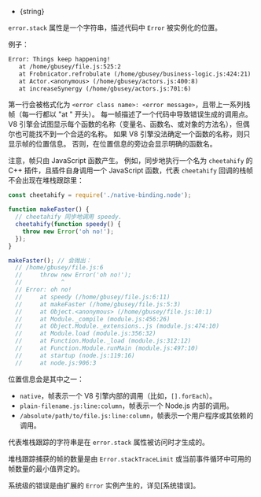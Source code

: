 
* {string}

`error.stack` 属性是一个字符串，描述代码中 `Error` 被实例化的位置。

例子：

```txt
Error: Things keep happening!
   at /home/gbusey/file.js:525:2
   at Frobnicator.refrobulate (/home/gbusey/business-logic.js:424:21)
   at Actor.<anonymous> (/home/gbusey/actors.js:400:8)
   at increaseSynergy (/home/gbusey/actors.js:701:6)
```

第一行会被格式化为 `<error class name>: <error message>`，且带上一系列栈帧（每一行都以 "at " 开头）。
每一帧描述了一个代码中导致错误生成的调用点。
V8 引擎会试图显示每个函数的名称（变量名、函数名、或对象的方法名），但偶尔也可能找不到一个合适的名称。
如果 V8 引擎没法确定一个函数的名称，则只显示帧的位置信息。
否则，在位置信息的旁边会显示明确的函数名。

注意，帧只由 JavaScript 函数产生。
例如，同步地执行一个名为 `cheetahify` 的 C++ 插件，且插件自身调用一个 JavaScript 函数，代表 `cheetahify` 回调的栈帧不会出现在堆栈跟踪里：


```js
const cheetahify = require('./native-binding.node');

function makeFaster() {
  // cheetahify 同步地调用 speedy.
  cheetahify(function speedy() {
    throw new Error('oh no!');
  });
}

makeFaster(); // 会抛出：
  // /home/gbusey/file.js:6
  //     throw new Error('oh no!');
  //           ^
  // Error: oh no!
  //     at speedy (/home/gbusey/file.js:6:11)
  //     at makeFaster (/home/gbusey/file.js:5:3)
  //     at Object.<anonymous> (/home/gbusey/file.js:10:1)
  //     at Module._compile (module.js:456:26)
  //     at Object.Module._extensions..js (module.js:474:10)
  //     at Module.load (module.js:356:32)
  //     at Function.Module._load (module.js:312:12)
  //     at Function.Module.runMain (module.js:497:10)
  //     at startup (node.js:119:16)
  //     at node.js:906:3
```

位置信息会是其中之一：

* `native`，帧表示一个 V8 引擎内部的调用（比如，`[].forEach`）。
* `plain-filename.js:line:column`，帧表示一个 Node.js 内部的调用。
* `/absolute/path/to/file.js:line:column`，帧表示一个用户程序或其依赖的调用。

代表堆栈跟踪的字符串是在 `error.stack` 属性被访问时才生成的。

堆栈跟踪捕获的帧的数量是由 `Error.stackTraceLimit` 或当前事件循环中可用的帧数量的最小值界定的。

系统级的错误是由扩展的 `Error` 实例产生的，详见[系统错误]。

